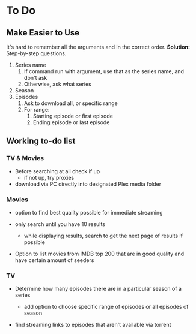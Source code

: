 # To Do

## Make Easier to Use

It's hard to remember all the arguments and in the correct order.
**Solution:** Step-by-step questions.

1. Series name
   1. If command run with argument, use that as the series name, and don't ask
   2. Otherwise, ask what series
2. Season
3. Episodes
   1. Ask to download all, or specific range
   2. For range:
      1. Starting episode or first episode
      2. Ending episode or last episode

## Working to-do list
### TV & Movies
- Before searching at all check if up
   - if not up, try proxies
- download via PC directly into designated Plex media folder

### Movies
- option to find best quality possible for immediate streaming

- only search until you have 10 results
  - while displaying results, search to get the next page of results if possible


- Option to list movies from IMDB top 200 that are in good quality and have certain amount of seeders

### TV
- Determine how many episodes there are in a particular season of a series
  - add option to choose specific range of episodes or all episodes of season

- find streaming links to episodes that aren't available via torrent